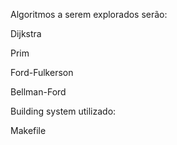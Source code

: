 Algoritmos a serem explorados serão:

Dijkstra

Prim

Ford-Fulkerson

Bellman-Ford

Building system utilizado:

Makefile
